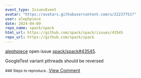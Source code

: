 ```yaml
---
event_type: IssuesEvent
avatar: "https://avatars.githubusercontent.com/u/22237751?"
user: alephpiece
date: 2024-04-09
repo_name: spack/spack
html_url: https://github.com/spack/spack/issues/43545
repo_url: https://github.com/spack/spack
---
```


<a href='https://github.com/alephpiece' target='_blank'>alephpiece</a> open issue <a href='https://github.com/spack/spack/issues/43545' target='_blank'>spack/spack#43545</a>.

<p>GoogleTest variant pthreads should be reversed</p><small>### Steps to reproduce...</small><a href='https://github.com/spack/spack/issues/43545' target='_blank'>View Comment</a>